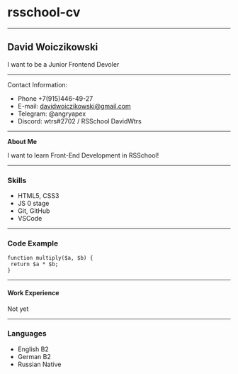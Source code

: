 # rsschool-cv
---
## David Woiczikowski
I want to be a Junior Frontend Devoler

---
Contact Information:
* Phone +7(915)446-49-27
* E-mail: davidwoiczikowski@gmail.com
* Telegram: @angryapex
* Discord: wtrs#2702 / RSSchool DavidWtrs
---
__About Me__

I want to learn Front-End Development in RSSchool!

---
### Skills

* HTML5, CSS3
* JS 0 stage
* Git, GitHub
* VSCode
---
### Code Example

``` 
function multiply($a, $b) {
 return $a * $b;
} 
```
---
#### Work Experience 
Not yet

---

### Languages 
* English B2
* German B2
* Russian Native
